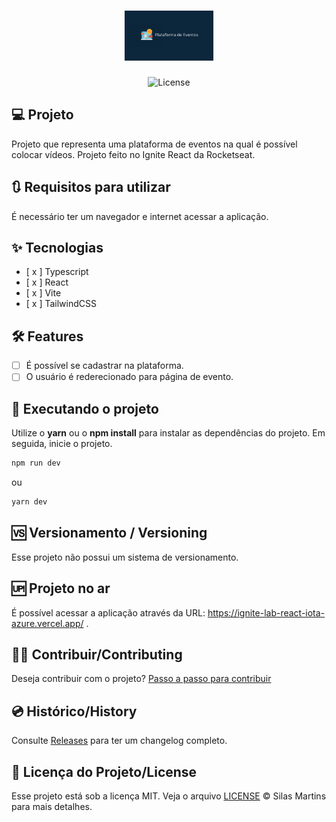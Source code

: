 <h1 align="center">
  <img alt="Ignite-Lab-React" height="80" title="Plant Manager" src="./src/assets/Plataforma de Eventos.png" />
</h1>

<p align="center">
  <img alt="License" src="https://img.shields.io/github/license/silasfmartins/ignite-lab-react">
</p>

## 💻 Projeto
Projeto que representa uma plataforma de eventos na qual é possível colocar vídeos. Projeto feito no Ignite React da Rocketseat.

## 🔃 Requisitos para utilizar

É necessário ter um navegador e internet acessar a aplicação.

## ✨ Tecnologias

-   [ x ] Typescript
-   [ x ] React
-   [ x ] Vite
-   [ x ] TailwindCSS

## :hammer_and_wrench: Features 

-   [ ] É possível se cadastrar na plataforma.
-   [ ] O usuário é rederecionado para página de evento.

## 📲 Executando o projeto

Utilize o **yarn** ou o **npm install** para instalar as dependências do projeto.
Em seguida, inicie o projeto.

```cl
npm run dev
```
ou 
```cl
yarn dev
```

## 🆚 Versionamento / Versioning

Esse projeto não possui um sistema de versionamento.

## 🆙 Projeto no ar

É possível acessar a aplicação através da URL: https://ignite-lab-react-iota-azure.vercel.app/ .

## 👨‍💻 Contribuir/Contributing

Deseja contribuir com o projeto? [Passo a passo para contribuir](https://github.com/silasfmartins/ignite-lab-react/blob/master/Contributing.md)

## 💿 Histórico/History

Consulte [Releases](https://github.com/silasfmartins/ignite-lab-react/releases/) para ter um changelog completo.

## 📄 Licença do Projeto/License

Esse projeto está sob a licença MIT. Veja o arquivo [LICENSE](https://github.com/silasfmartins/ignite-lab-react/blob/main/LICENSE) © Silas Martins para mais detalhes.
